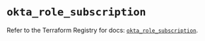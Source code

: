 # `okta_role_subscription`

Refer to the Terraform Registry for docs: [`okta_role_subscription`](https://registry.terraform.io/providers/okta/okta/4.13.0/docs/resources/role_subscription).
